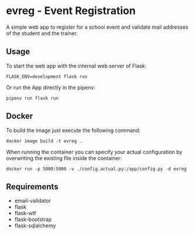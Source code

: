 # evreg - Event Registration
A simple web app to register for a school event and validate mail addresses of
the student and the trainer.

## Usage
To start the web app with the internal web server of Flask:

    FLASK_ENV=development flask run

Or run the App directly in the pipenv:

    pipenv run flask run

## Docker
To build the image just execute the following command:

    docker image build -t evreg .

When running the container you can specify your actual configuration by
overwriting the existing file inside the container:

    docker run -p 5000:5000 -v ./config.actual.py:/app/config.py -d evreg

## Requirements
* email-validator
* flask
* flask-wtf
* flask-bootstrap
* flask-sqlalchemy
